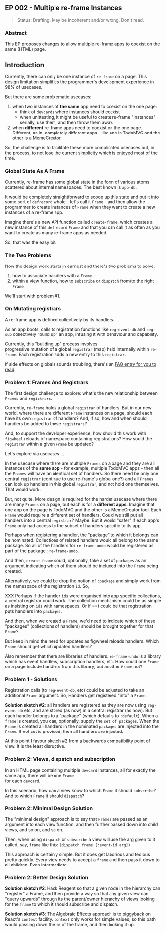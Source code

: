## EP 002 - Multiple re-frame Instances  

> Status: Drafting. May be incoherent and/or wrong. Don't read.

### Abstract

This EP proposes changes to allow multiple
re-frame apps to coexist on the same (HTML) page.
 
## Introduction 

Currently, there can only be one instance of `re-frame` on a page.
This design limitation simplifies the programmer's development
experience in 98% of usecases.

But there are some problematic usecases: 
  1. when two instances of **the same** app need to coexist on the one page:
     - think of `devcards` where instances should coexist 
     - when unittesting, it might be useful to create re-frame "instances" serially, 
       use them, and then throw them away.
  2. when **different** re-frame apps need to coexist on the one page. Different, as in, 
     completely different apps - like one is TodoMVC and the other is a MemeCreator. 

So, the challenge is to facilitate these more complicated usecases 
but, in the process, to not lose the current simplicity which is
enjoyed most of the time. 

### Global State As A Frame

Currently, re-frame has some global state in the form of various atoms scattered 
about internal namespaces. The best known is `app-db`. 

It would be completely straightforward to scoop up this state and 
put it into some sort of `defrecord` whole - let's call it `Frame` - and 
then allow the programmer to create instances of `Frame` when they
want to create a new instances of a re-frame app.

Imagine there's a new API function 
called `create-frame`, which creates a new instance of this 
`defrecord` `Frame` and that you can call it as often as you want 
to create as many re-frame apps as needed.

So, that was the easy bit.

### The Two Problems

Now the design work starts in earnest and there's
two problems to solve:    
  1. how to associate handlers with a `Frame`  
  2. within a view function, how to `subscribe`
     or `dispatch` from/to the right `Frame`

We'll start with problem #1.

### On Mutating registrars

A re-frame app is defined collectively by its handlers.

As an app boots, calls to registration functions like `reg-event-db` and `reg-sub` 
collectively "build up" an app, infusing it with behaviour and capability.

Currently, this "building up" process involves  
progressive mutation of a global `registrar` (map) held internally within `re-frame`. 
Each registration adds a new entry to this `registrar`. 

If side effects on globals sounds troubling, there's 
an [FAQ entry for you to read](https://github.com/Day8/re-frame/blob/master/docs/FAQs/ViewsOnGlobalRegistration.md).

### Problem 1:  Frames And Registrars

The first design challenge to explore: what's the new relationship between 
`Frames` and `registrars`.

Currently, `re-frame` holds a global `registrar` of handlers. But in our new world, 
where there are different `Frame` instances on a page, should each 
have its own `registrar` of handlers?  And, if so, how and when
should handlers be added to these `registrars`?

And, to support the developer experience, how should this 
work with `figwheel` reloads of namespace containing registrations? 
How sould the `registrar` within a given `Frame` be updated?

Let's explore via usecases ...

In the usecase where there are multiple `Frames` on a page and they are 
all instances of the **same app** - for example, multiple TodoMVC apps - then all the
`Frames` will have an identical set of handlers. So there need be only one central
`registrar` (continue to use re-frame's global one?) and all `Frames` can look up 
handlers in this global `registrar`, and not hold one themselves. That would work.

But, not quite. More design is required for the harder usecase where
there are many `Frames` on a page, but each is for a **different 
apps**.
Imagine that one app on the page is TodoMVC and the other is a MemeCreator tool.
Each `Frame` would require a different set of handlers.
Could we still put all handlers
into a central `registrar`?  Maybe. But it would "safer" if each app's `Frame` only had 
access to the subset of handlers specific to its app. 

Perhaps when registering a handler, the "package" to which it belongs can be nominated. 
Collections of related handlers would all belong to the same package.  So all of the 
handlers for `re-frame-undo` would be registered as part of the package `:re-frame-undo`.

And then, `create-frame` could, optionally, take a set of `packages` as an argument 
indicating which of them should be included into the `Frame` being created. 

Alternatively, we could be drop the notion of `:package` and simply work from the 
namespace of the registration `id`.  So, 

XXX Perhaps if the handler `ids` were organised into app specific collections, a 
central registrar could work.  The collection mechanism could be as simple as insisting 
on `ids` with namespaces.  Or if ==t could be that registration puts handlers into `packages`.


And then, when we created a `Frame`, we'd need 
to indicate which of these "packages" (collections of handlers) should be 
brought together for that `Frame`? 

But keep in mind the need for updates as figwheel reloads handlers. Which `Frame`
should get which updated handlers?

Also remember that there are libraries of handlers. `re-frame-undo` is a library 
which has event handlers, subscription handlers, etc. How could one `Frame` on a page 
include handlers from this library, but another `Frame` not? 

### Problem 1 - Solutions

Registration calls (to `reg-event-db`, etc) could be adjusted to 
take an additional `Frame` argument. So, Handlers get registered "into" a `Frame`. 



**Solution sketch #2**: all handlers are registered as they are now 
using `reg-event-db` etc, and are
stored (as now) in a central registrar (as now). But each handler belongs to a 
"package" (which defaults to `:default`). When a `frame` is created, you 
can, optionally, supply the `set of packages`. When the `Frame` is created 
all handlers in the nominated `packages` are injected into the 
`Frame`. If not set is provided, then all handlers are injected. 

At this point I favour sketch #2 from a backwards compatibility 
point of view. It is the least disruptive. 

### Problem 2: Views, dispatch and subscription 

In an HTML page containing multiple `devcard` instances,
all for exactly the same app, there will be one `Frame`  
for each `devcard`.

In this scenario, how can a view know to which 
`Frame` it should `subscribe`? And to which `Frame` it should 
`dispatch`?

### Problem 2: Minimal Design Solution 

The "minimal design" approach is to say that 
`Frames` are passed as an argument into 
each view function, and then further passed down into 
child views, and so on, and so on.

Then, when using `dispatch` or `subscribe` a view will 
use the arg given to it called, say, `frame` like this:
`(dispatch frame [:event-id arg])`.

This approach is certainly simple. But it does get laborious
and tedious pretty quickly. Every view needs to accept a `frame`
and then pass it down to all children. Even intermediate

### Problem 2: Better Design Solution 



**Solution sketch #2**: Hack Reagent so that a given node in 
the hierarchy can "register" a Frame, and then provide a 
way so that any given view can "query upwards" through its 
the parent/owner hierarchy of views 
looking for the `frame` to which it should subscribe and dispatch. 

**Solution sketch #3**: The Algebraic  Effects approach is to 
piggyback on React's `context` facility. `context` only works for simple values, so 
this path would passing down the `id` of the frame, and then 
looking it up.



